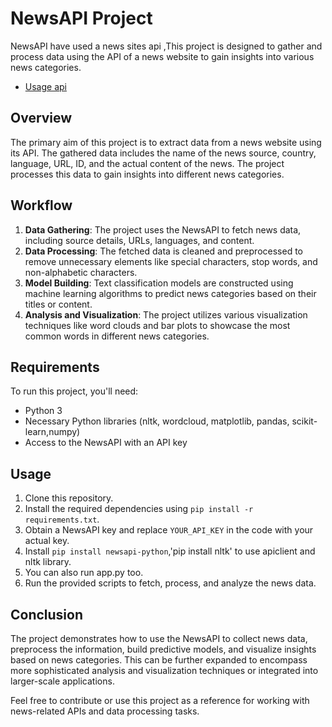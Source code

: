 # NewsAPI Project
NewsAPI have used a news sites api ,This project is designed to gather and process data using the API of a news website to gain insights into various news categories.
- [Usage api](https://newsapi.org)

## Overview

The primary aim of this project is to extract data from a news website using its API. The gathered data includes the name of the news source, country, language, URL, ID, and the actual content of the news. The project processes this data to gain insights into different news categories.

## Workflow

1. **Data Gathering**: The project uses the NewsAPI to fetch news data, including source details, URLs, languages, and content.
2. **Data Processing**: The fetched data is cleaned and preprocessed to remove unnecessary elements like special characters, stop words, and non-alphabetic characters.
3. **Model Building**: Text classification models are constructed using machine learning algorithms to predict news categories based on their titles or content.
4. **Analysis and Visualization**: The project utilizes various visualization techniques like word clouds and bar plots to showcase the most common words in different news categories.

## Requirements

To run this project, you'll need:
- Python 3
- Necessary Python libraries (nltk, wordcloud, matplotlib, pandas, scikit-learn,numpy)
- Access to the NewsAPI with an API key

## Usage

1. Clone this repository.
2. Install the required dependencies using `pip install -r requirements.txt`.
3. Obtain a NewsAPI key and replace `YOUR_API_KEY` in the code with your actual key.
4. Install `pip install newsapi-python`,'pip install nltk' to use apiclient and nltk library.
5. You can also run app.py too.
6. Run the provided scripts to fetch, process, and analyze the news data.

## Conclusion

The project demonstrates how to use the NewsAPI to collect news data, preprocess the information, build predictive models, and visualize insights based on news categories. This can be further expanded to encompass more sophisticated analysis and visualization techniques or integrated into larger-scale applications.

Feel free to contribute or use this project as a reference for working with news-related APIs and data processing tasks.
